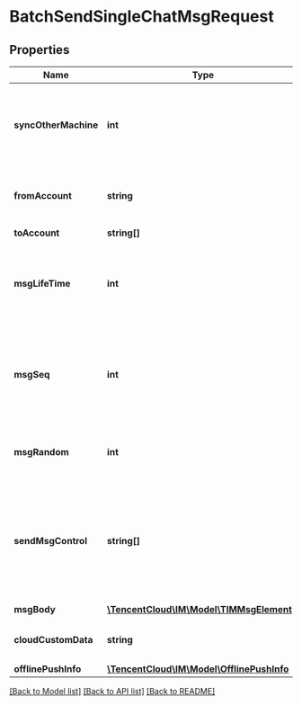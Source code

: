 # BatchSendSingleChatMsgRequest

## Properties
Name | Type | Description | Notes
------------ | ------------- | ------------- | -------------
**syncOtherMachine** | **int** | 1：把消息同步到 From_Account 在线终端和漫游上 2：消息不同步至 From_Account；若不填写默认情况下会将消息存 From_Account 漫游 | [optional] 
**fromAccount** | **string** | 管理员指定消息发送方帐号（若需设置 From_Account 信息，则该参数取值不能为空） | [optional] 
**toAccount** | **string[]** | 消息接收方用户 UserID | 
**msgLifeTime** | **int** | 消息离线保存时长（单位：秒），最长为7天（604800秒）。若设置该字段为0，则消息只发在线用户，不保存离线及漫游 | [optional] 
**msgSeq** | **int** | 消息序列号（32位无符号整数），后台会根据该字段去重及进行同秒内消息的排序，详细规则请看本接口的功能说明。若不填该字段，则由后台填入随机数 | [optional] 
**msgRandom** | **int** | 消息随机数（32位无符号整数），后台用于同一秒内的消息去重。请确保该字段填的是随机 | 
**sendMsgControl** | **string[]** | 消息发送控制选项，是一个 String 数组，只对本次请求有效。\&quot;NoUnread\&quot;表示该条消息不计入未读数。\&quot;NoLastMsg\&quot;表示该条消息不更新会话列表。 | [optional] 
**msgBody** | [**\TencentCloud\IM\Model\TIMMsgElement[]**](TIMMsgElement.md) | TIM 消息 | 
**cloudCustomData** | **string** | 消息自定义数据（云端保存，会发送到对端，程序卸载重装后还能拉取到） | [optional] 
**offlinePushInfo** | [**\TencentCloud\IM\Model\OfflinePushInfo**](OfflinePushInfo.md) |  | [optional] 

[[Back to Model list]](../README.md#documentation-for-models) [[Back to API list]](../README.md#documentation-for-api-endpoints) [[Back to README]](../README.md)


